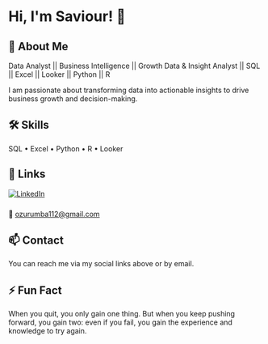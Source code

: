 # Hi, I'm Saviour! 👋

## 🚀 About Me
Data Analyst || Business Intelligence || Growth Data & Insight Analyst || SQL || Excel || Looker || Python || R

I am passionate about transforming data into actionable insights to drive business growth and decision-making.

## 🛠 Skills
SQL • Excel • Python • R • Looker

## 🔗 Links
[![LinkedIn](https://img.shields.io/badge/linkedin-0A66C2?style=for-the-badge&logo=linkedin&logoColor=white)](https://www.linkedin.com/in/duru-saviour-20275123b/)
###
📧 ozurumba112@gmail.com

## 📫 Contact
You can reach me via my social links above or by email.

## ⚡️ Fun Fact
When you quit, you only gain one thing. But when you keep pushing forward, you gain two: even if you fail, you gain the experience and knowledge to try again.
